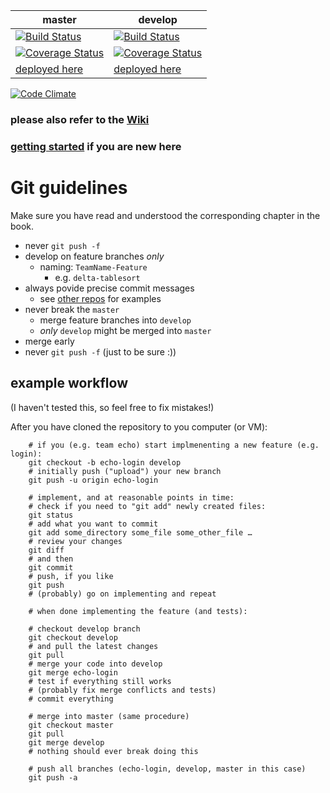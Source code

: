 | master | develop |
| ------ | ------- |
| [![Build Status](https://travis-ci.org/sdm15stream2/serler.svg?branch=master)](https://travis-ci.org/sdm15stream2/serler?branch=master)                                    | [![Build Status](https://travis-ci.org/sdm15stream2/serler.svg?branch=develop)](https://travis-ci.org/sdm15stream2/serler?branch=develop) |
| [![Coverage Status](https://coveralls.io/repos/sdm15stream2/serler/badge.svg?branch=master&service=github)](https://coveralls.io/github/sdm15stream2/serler?branch=master) | [![Coverage Status](https://coveralls.io/repos/sdm15stream2/serler/badge.svg?branch=develop&service=github)](https://coveralls.io/github/sdm15stream2/serler?branch=develop) |
| [deployed here](https://sdm15serler-stream2.herokuapp.com/) | [deployed here](https://sdm15serler-stream2-dev.herokuapp.com/)  |

[![Code Climate](https://codeclimate.com/github/sdm15stream2/serler/badges/gpa.svg)](https://codeclimate.com/github/sdm15stream2/serler)

### please also refer to the [Wiki](https://github.com/sdm15stream2/serler/wiki)
### [getting started](https://github.com/sdm15stream2/serler/wiki#getting-started-beta) if you are new here

# Git guidelines

Make sure you have read and understood the corresponding chapter in the book.

* never `git push -f`
* develop on feature branches *only*
  * naming: `TeamName-Feature`
    * e.g. `delta-tablesort`
* always povide precise commit messages
  * see [other repos](https://github.com/ansible/ansible/commits/devel) for examples
* never break the `master`
  * merge feature branches into `develop`
  * *only* `develop` might be merged into `master`
* merge early
* never `git push -f` (just to be sure :))

## example workflow

(I haven't tested this, so feel free to fix mistakes!)

After you have cloned the repository to you computer (or VM):

```shell
    # if you (e.g. team echo) start implmenenting a new feature (e.g. login):
    git checkout -b echo-login develop
    # initially push ("upload") your new branch
    git push -u origin echo-login

    # implement, and at reasonable points in time:
    # check if you need to "git add" newly created files:
    git status
    # add what you want to commit
    git add some_directory some_file some_other_file …
    # review your changes
    git diff
    # and then
    git commit
    # push, if you like
    git push
    # (probably) go on implementing and repeat

    # when done implementing the feature (and tests):

    # checkout develop branch
    git checkout develop
    # and pull the latest changes
    git pull
    # merge your code into develop
    git merge echo-login
    # test if everything still works
    # (probably fix merge conflicts and tests)
    # commit everything

    # merge into master (same procedure)
    git checkout master
    git pull
    git merge develop
    # nothing should ever break doing this

    # push all branches (echo-login, develop, master in this case)
    git push -a
